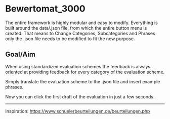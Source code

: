 # Bewertomat_3000
 
The entire framework is highly modular and easy to modify. Everything is built around the data/.json file, from which the entire button menu is created. That means to Change Categories, Subcategories and Phrases only the .json file needs to be modified to fit the new purpose.

## Goal/Aim

When using standardized evaluation schemes the feedback is always oriented at providing feedback for every category of the evaluation scheme. 

Simply translate the evaluation scheme to the .json file and insert example phrases.

Now you can click the first draft of the evaluation in just a few seconds.

---

Inspiration: https://www.schuelerbeurteilungen.de/beurteilungen.php
